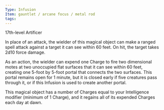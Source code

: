 ```yaml
---
Type: Infusion
Item: gauntlet / arcane focus / metal rod
tags:
---
```

17th-level Artificer

In place of an attack, the wielder of this magical object can make a ranged spell attack against a target it can see within 60 feet. On hit, the target takes 2d10 force damage.

As an action, the wielder can expend one Charge to fire two dimensional motes at two unoccupied flat surfaces that it can see within 60 feet, creating one 5-foot by 5-foot portal
that connects the two surfaces. 
This portal remains open for 1 minute, but it is closed early if five creatures pass through it, or if this Infusion is used to create another portal.

This magical object has a number of Charges equal to your Intelligence modifier (minimum of 1 Charge), and it regains all of its expended Charges each day at dawn.